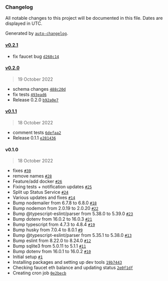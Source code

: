 ### Changelog

All notable changes to this project will be documented in this file. Dates are displayed in UTC.

Generated by [`auto-changelog`](https://github.com/CookPete/auto-changelog).

#### [v0.2.1](https://github.com/oceanprotocol/status-monitoring-service/compare/v0.2.0...v0.2.1)

- fix faucet bug [`d268c14`](https://github.com/oceanprotocol/status-monitoring-service/commit/d268c14683f5b3596e0e3d4f90e2c107db05dcad)

#### [v0.2.0](https://github.com/oceanprotocol/status-monitoring-service/compare/v0.1.1...v0.2.0)

> 19 October 2022

- schema changes [`488c20d`](https://github.com/oceanprotocol/status-monitoring-service/commit/488c20d96b8e4c82c2edb5f11a85bde224d5bf0c)
- fix tests [`493ead6`](https://github.com/oceanprotocol/status-monitoring-service/commit/493ead69b8f4a27d03d61f20d57988927e350333)
- Release 0.2.0 [`b92a0e7`](https://github.com/oceanprotocol/status-monitoring-service/commit/b92a0e7210ac5addf67b36692a80c2ed9a05346b)

#### [v0.1.1](https://github.com/oceanprotocol/status-monitoring-service/compare/v0.1.0...v0.1.1)

> 18 October 2022

- comment tests [`6defaa2`](https://github.com/oceanprotocol/status-monitoring-service/commit/6defaa2a6c7ce491dbdcebe4f83b9706dda67c2c)
- Release 0.1.1 [`e281436`](https://github.com/oceanprotocol/status-monitoring-service/commit/e281436b106b5a3866219d90c1e96825b94dbe2e)

#### v0.1.0

> 18 October 2022

- fixes [`#30`](https://github.com/oceanprotocol/status-monitoring-service/pull/30)
- remove names [`#28`](https://github.com/oceanprotocol/status-monitoring-service/pull/28)
- Feature/add docker [`#26`](https://github.com/oceanprotocol/status-monitoring-service/pull/26)
- Fixing tests + notification updates [`#25`](https://github.com/oceanprotocol/status-monitoring-service/pull/25)
- Split up Status Service [`#24`](https://github.com/oceanprotocol/status-monitoring-service/pull/24)
- Various updates and fixes [`#14`](https://github.com/oceanprotocol/status-monitoring-service/pull/14)
- Bump nodemailer from 6.7.8 to 6.8.0 [`#18`](https://github.com/oceanprotocol/status-monitoring-service/pull/18)
- Bump nodemon from 2.0.19 to 2.0.20 [`#22`](https://github.com/oceanprotocol/status-monitoring-service/pull/22)
- Bump @typescript-eslint/parser from 5.38.0 to 5.39.0 [`#23`](https://github.com/oceanprotocol/status-monitoring-service/pull/23)
- Bump dotenv from 16.0.2 to 16.0.3 [`#21`](https://github.com/oceanprotocol/status-monitoring-service/pull/21)
- Bump typescript from 4.7.3 to 4.8.4 [`#19`](https://github.com/oceanprotocol/status-monitoring-service/pull/19)
- Bump husky from 7.0.4 to 8.0.1 [`#9`](https://github.com/oceanprotocol/status-monitoring-service/pull/9)
- Bump @typescript-eslint/parser from 5.35.1 to 5.38.0 [`#13`](https://github.com/oceanprotocol/status-monitoring-service/pull/13)
- Bump eslint from 8.22.0 to 8.24.0 [`#12`](https://github.com/oceanprotocol/status-monitoring-service/pull/12)
- Bump sqlite3 from 5.0.11 to 5.1.1 [`#11`](https://github.com/oceanprotocol/status-monitoring-service/pull/11)
- Bump dotenv from 16.0.1 to 16.0.2 [`#10`](https://github.com/oceanprotocol/status-monitoring-service/pull/10)
- Initial setup [`#1`](https://github.com/oceanprotocol/status-monitoring-service/pull/1)
- Installing packages and setting up dev tools [`19b7443`](https://github.com/oceanprotocol/status-monitoring-service/commit/19b7443a1842250bc63a164d4151ba44760779d0)
- Checking faucet eth balance and updating status [`2e0f1df`](https://github.com/oceanprotocol/status-monitoring-service/commit/2e0f1df05f996f03c5814c8532be1f23f3ef87e8)
- Creating cron job [`0e2becb`](https://github.com/oceanprotocol/status-monitoring-service/commit/0e2becba2759c0f1568a045c6e41bd6e398f0d71)
